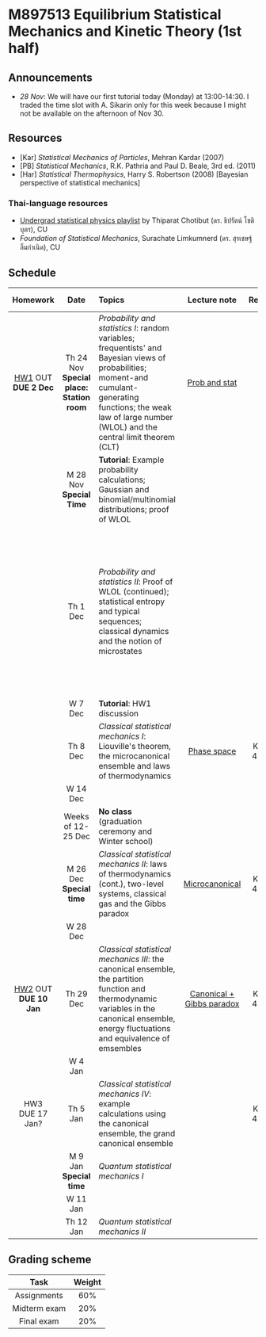 # M897513 Equilibrium Statistical Mechanics and Kinetic Theory (1st half)

## Announcements

* *28 Nov*: We will have our first tutorial today (Monday) at 13:00-14:30. I traded the time slot with A. Sikarin only for this week because I might not be available on the afternoon of Nov 30.  

## Resources

* [Kar] *Statistical Mechanics of Particles*, Mehran Kardar (2007) 
* [PB] *Statistical Mechanics*, R.K. Pathria and Paul D. Beale, 3rd ed. (2011) 
* [Har] *Statistical Thermophysics*, Harry S. Robertson (2008) [Bayesian perspective of statistical mechanics]

### Thai-language resources

* [Undergrad statistical physics playlist](https://www.youtube.com/playlist?list=PL0XuSm2_1reOH2Zsr0gKNA1uRCJ290eco) by Thiparat Chotibut (ดร. ธิปรัตน์ โชติบุตร), CU
* *Foundation of Statistical Mechanics*, Surachate Limkumnerd (ดร. สุรเชษฐ์ ลิ้มกำเนิด), CU

## Schedule

|Homework|Date| Topics |Lecture note|Resources|Additional resources|
|:------:|:--:|:-------|:----------:|:--------:|:-------------------|
|[HW1](https://github.com/Ninnat/M897513-stat-mech-2-2565/blob/main/assignments/hw1.pdf) OUT <br> **DUE 2 Dec**|Th 24 Nov <br> **Special place: Station room**|*Probability and statistics I*: random variables; frequentists' and Bayesian views of probabilities; moment-and cumulant-generating functions; the weak law of large number (WLOL) and the central limit theorem (CLT)|[Prob and stat](https://github.com/Ninnat/M897513-stat-mech-2-2565/blob/main/lecture-notes/StatV2.pdf) |Kar 2|
||M 28 Nov <br> **Special Time**|**Tutorial**: Example probability calculations; Gaussian and binomial/multinomial distributions; proof of WLOL|||[Bayesian Versus Orthodox Statistics: Which Side Are You On?](http://www.lifesci.sussex.ac.uk/home/Zoltan_Dienes/Dienes%202011%20Bayes.pdf), Zoltan Dienes (The shark example)
||Th 1 Dec|*Probability and statistics II*: Proof of WLOL (continued); statistical entropy and typical sequences; classical dynamics and the notion of microstates||Kar 2|<br> [A Mathematical Theory of Communication](https://people.math.harvard.edu/~ctm/home/text/others/shannon/entropy/entropy.pdf), Claude E. Shannon (One of the all-time classic scientific papers. it asks fundamental questions that define the field of information theory and solves them using the notion of entropy.)
||W 7 Dec| **Tutorial**: HW1 discussion
||Th 8 Dec|*Classical statistical mechanics I*: Liouville's theorem, the microcanonical ensemble and laws of thermodynamics|[Phase space](https://github.com/Ninnat/M897513-stat-mech-2-2565/blob/main/lecture-notes/phase-space.pdf)|Kar 4.1-4.2, PB  2
||W 14 Dec|
||Weeks of 12-25 Dec|**No class** (graduation ceremony and Winter school) <br> 
||M 26 Dec <br> **Special time**|*Classical statistical mechanics II*: laws of thermodynamics (cont.), two-level systems, classical gas and the Gibbs paradox|[Microcanonical](https://github.com/Ninnat/M897513-stat-mech-2-2565/blob/main/lecture-notes/Microcanonical.pdf)|Kar 4.3-4.5, PB 1|[The Gibbs paradox](https://www.damtp.cam.ac.uk/user/tong/statphys/jaynes.pdf), Edwin T. Jaynes
||W 28 Dec|
|[HW2](https://github.com/Ninnat/M897513-stat-mech-2-2565/blob/main/assignments/hw2.pdf) OUT <br> **DUE 10 Jan**|Th 29 Dec|*Classical statistical mechanics III*: the canonical ensemble, the partition function and thermodynamic variables in the canonical ensemble, energy fluctuations and equivalence of emsembles|[Canonical + Gibbs paradox](https://github.com/Ninnat/M897513-stat-mech-2-2565/blob/main/lecture-notes/Canonical.pdf)|Kar 4.6-4.7, PB 3|You may need to review the concepts of thermodynamics potentials namely the enthalpy, the free energy, the Gibbs free energy and so on.
||W 4 Jan|
|HW3 <br> DUE 17 Jan?| Th 5 Jan|*Classical statistical mechanics IV*: example calculations using the canonical ensemble, the grand canonical ensemble||Kar 4.8-4.9, PB 4
||M 9 Jan <br> **Special time**|*Quantum statistical mechanics I*
||W 11 Jan|
||Th 12 Jan|*Quantum statistical mechanics II*

<!--
|||*Classical statistical mechanics II*: laws of thermodynamics (cont.), two-level systems, classical gas and the Gibbs paradox||Kar 4.3-4.5, PB 1| You may need to review the concepts of thermodynamics potentials namely the enthalpy, the free energy, the Gibbs free energy and so on.
|||*Classical statistical mechanics III*: the canonical ensemble, the partition function and thermodynamic variables in the canonical ensemble, energy fluctuations and equilivalence of emsembles||Kar 4.6-4.7, PB 3
|||*Classical statistical mechanics IV*: examples of calculations using the canonical ensemble, the grand canonical ensemble||Kar 4.8-4.9, PB 4
|||*Kinetic theory I*: the BBGKY hierarchy, Boltzmann equation, the H-theorem and irreversibility||Kar 3.3-3.5|-->



## Grading scheme
|Task|Weight|
|:------:|:--:|
|Assignments|60%|
|Midterm exam|20%|
|Final exam|20%|

<!--Scanning the QR code below will bring you to this repository.

<p align="center">
  <img height="300" src="qr-code.png">
</p>-->

